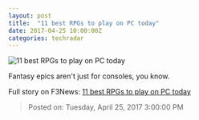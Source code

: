 ```yaml
---
layout: post
title:  "11 best RPGs to play on PC today"
date: 2017-04-25 10:00:00Z
categories: techradar
---
```


![11 best RPGs to play on PC today](http://cdn.mos.cms.futurecdn.net/91be06ae522d26c81133700dcc5081bc-1200-80.jpg)

Fantasy epics aren't just for consoles, you know.


Full story on F3News: [11 best RPGs to play on PC today](http://www.f3nws.com/n/Cc2dEE)

> Posted on: Tuesday, April 25, 2017 3:00:00 PM
